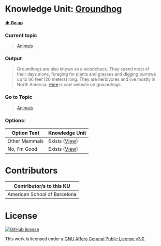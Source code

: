 # Knowledge Unit: [Groundhog](../../knowledge_units/animals/groundhog.md)

#### [:arrow_up: Go up](../../topics/animals.md)
### Current topic
> [Animals](../../topics/animals.md)
### Output
> Groundhogs are also known as a woodchuck. They spend most of their days alone, foraging for plants and grasses and digging burrows up to 66 feet (20 meters) long. They are herbivores and live mostly in North America. [Here](https://www.pestworld.org/pest-guide/nuisance-wildlife/groundhogs/) is cool website on groundhogs.
### Go to Topic
> [Animals](../../topics/animals.md)

### Options: 

| Option Text | Knowledge Unit |
| - | - |  
| Other Mammals  |  Exists ([View](../../knowledge_units/animals/other-mammals.md))  |  
| No, I&#039;m Good  |  Exists ([View](../../knowledge_units/animals/no-im-good.md))  | 

# Contributors

| Contributor/s to this KU |
| - | 
| American School of Barcelona |

# License
[![GitHub license](https://img.shields.io/github/license/inbrainz/cerebro)](https://github.com/inbrainz/cerebro/blob/master/LICENSE)

This work is licensed under a [GNU Affero General Public License v3.0](https://www.gnu.org/licenses/agpl-3.0.txt).